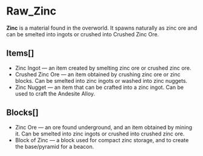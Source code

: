 # Raw_Zinc

**Zinc** is a material found in the overworld. It spawns naturally as zinc ore and can be smelted into ingots or crushed into Crushed Zinc Ore.

## Items[]

- Zinc Ingot — an item created by smelting zinc ore or crushed zinc ore.
- Crushed Zinc Ore — an item obtained by crushing zinc ore or zinc blocks. Can be smelted into zinc ingots or washed into zinc nuggets.
- Zinc Nugget — an item that can be crafted into a zinc ingot. Can be used to craft the Andesite Alloy.

## Blocks[]

- Zinc Ore — an ore found underground, and an item obtained by mining it. Can be smelted into zinc ingots or crushed into crushed zinc ore.
- Block of Zinc — a block used for compact zinc storage, and to create the base/pyramid for a beacon.